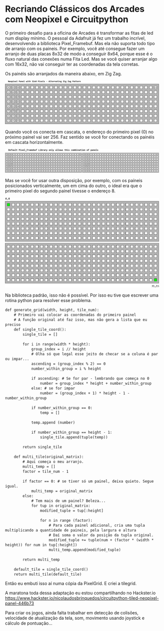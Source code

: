 # Recriando Clássicos dos Arcades com Neopixel e Circuitpython

O primeiro desafio para a oficina de Arcades é transformar as fitas de led num display mínimo.
O pessoal da Adafruit já fez um trabalho incrível, desenvolvendo a biblioteca Pixel_Framebuf.
Mas ela não suporta todo tipo de arranjo com os paineis. Por exemplo, você até consegue fazer
um arranjo de duas placas 8x32 de modo a conseguir 8x64, porque esse é  o  fluxo natural  das
conexões numa Fita Led. Mas se você quiser arranjar algo com 16x32, não vai conseguir ter  as
coordenadas da tela corretas.

Os painéis são arranjados da maneira abaixo, em Zig Zag.

![Arranjo Atual](https://github.com/djairjr/oficina_CircuitPython/blob/main/aula_6_Neopixel/images/Array%20Neopixel%20-%20Coordenadas.png)

Quando você os conecta em cascata, o endereço do primeiro pixel (0) no próximo painel vai ser 
256. Faz sentido se você for conectando os painéis em cascata horizontalmente. 

![Dois Painéis](https://github.com/djairjr/oficina_CircuitPython/blob/main/aula_6_Neopixel/images/Default%20Framebuf%20Library.png)

Mas se você for usar outra disposição, por exemplo, com os paíneis posicionados verticalmente, 
um em cima  do  outro, o ideal era que o primeiro pixel do segundo painel tivesse o endereço 8. 

![Melhor assim](https://github.com/djairjr/oficina_CircuitPython/blob/main/aula_6_Neopixel/images/New%20Coords.png)

Na biblioteca padrão, isso não é possível. Por isso eu tive que escrever  uma  rotina  python
para resolver esse problema.

```
def generate_grid(width, height, tile_num):
    # Primeiro vai colocar as coordenadas do primeiro painel
    # A função original até faz isso, mas não gera a lista que eu preciso
    def single_tile_coord():
        single_tile = []

        for i in range(width * height):
            group_index = i // height
            # Olha só que legal esse jeito de checar se a coluna é par ou impar...
            ascending = (group_index % 2) == 0
            number_within_group = i % height

            if ascending: # Se for par - lembrando que começa no 0
                number = group_index * height + number_within_group
            else: # se for impar
                number = (group_index + 1) * height - 1 - number_within_group

            if number_within_group == 0:
                temp = []

            temp.append (number)

            if number_within_group == height - 1:
                single_tile.append(tuple(temp))

        return single_tile

    def multi_tile(original_matrix):
        # Aqui começa o meu arranjo.
        multi_temp = []
        factor = tile_num - 1
        
        if factor == 0: # se tiver só um painel, deixa quieto. Segue igual.
            multi_temp = original_matrix
        else:
            # Tem mais de um painel? Beleza...
            for tup in original_matrix:
                modified_tuple = tup[:height]  

                for n in range (factor): 
                    # Para cada painel adicional, cria uma tupla multiplicando a quantidade de paineis, pela largura e altura
                    # Daí soma o valor da posição da tupla original.
                    modified_tuple += tuple(num + (factor * (width * height)) for num in tup[:height])          
                    multi_temp.append(modified_tuple)

        return multi_temp

    default_tile = single_tile_coord()
    return multi_tile(default_tile) 
```

Então eu embuti isso aí numa cópia da PixelGrid. E criei a tilegrid.

A maratona toda dessa adaptação eu estou compartilhando no Hackster.io https://www.hackster.io/nicolaudosbrinquedos/circuitpython-tiled-neopixel-panel-446b73

Para criar os jogos, ainda falta trabalhar em detecção de colisões, velocidade de atualização da tela, som, movimento usando joystick e cálculo de pontuação...
